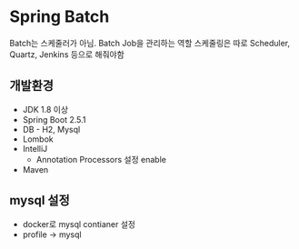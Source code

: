 # Spring Batch

Batch는 스케줄러가 아님. Batch Job을 관리하는 역할
스케줄링은 따로 Scheduler, Quartz, Jenkins 등으로 해줘야함

## 개발환경
* JDK 1.8 이상
* Spring Boot 2.5.1
* DB - H2, Mysql
* Lombok
* IntelliJ
  * Annotation Processors 설정 enable
* Maven

## mysql 설정

* docker로 mysql contianer 설정
* profile -> mysql
